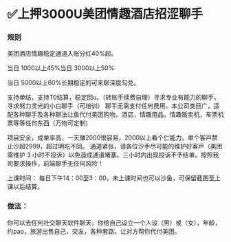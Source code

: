 # ✅上押3000U美团情趣酒店招涩聊手

### 规则 
美团酒店情趣稳定通道入账分红40%起。 

当日 1000以上45%当日 3000以上50% 

当日 5000以上60%长期稳定的可来聊深度勾兑。
 
支持单结，支持T0结算，稳定回u。（转账手续费自理）寻求专业有能力的聊手，寻求努力灵光的小白聊手（可培训） 
聊手无需支付任何费用，本公司类目广，适配各种聊手及各种聊法让鱼代付美团购物，酒店，情趣用品，情趣贩卖机，车票机票等等任何东西（万物可定制） 

项目安全，成单率高，一天赚2000很容易，2000以上看个仁能力。单个客戸禁止沙超2999，超过明吃不回。 
通道紧张，请各位沙手尽可能的维护好客戸（美团需维护 3 小时不投诉）以免造成通道堵塞，三小时内出现投诉不予结单。按照我司要求操作，前端聊手无任何风险！
 
上课时间： 
每日下午14：00至3：00，未上课时间也可以沙鱼，可保留截图至上课以后结算。
 
### 做法：
你可以去任何社交聊天软件聊天，你给自己设立一个人设（男）或（女），年龄，约pao，旅游出售自己，交友，各种套路。让对方帮你代付美团。
